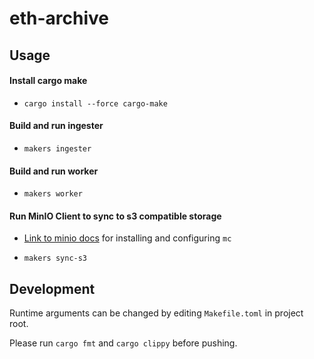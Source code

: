 # eth-archive

## Usage

#### Install cargo make

- `cargo install --force cargo-make`

#### Build and run ingester

- `makers ingester`

#### Build and run worker

- `makers worker`

#### Run MinIO Client to sync to s3 compatible storage

- [Link to minio docs](https://min.io/docs/minio/linux/reference/minio-mc.html#quickstart) for installing and configuring `mc`

- `makers sync-s3`

## Development

Runtime arguments can be changed by editing `Makefile.toml` in project root.

Please run `cargo fmt` and `cargo clippy` before pushing.
